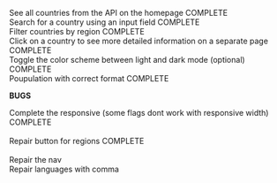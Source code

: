 See all countries from the API on the homepage    COMPLETE<br />
Search for a country using an input field    COMPLETE<br />
Filter countries by region    COMPLETE<br />
Click on a country to see more detailed information on a separate page    COMPLETE<br />
Toggle the color scheme between light and dark mode (optional)    COMPLETE<br />
Poupulation with correct format    COMPLETE<br /> 

**BUGS**

Complete the responsive (some flags dont work with responsive width)   COMPLETE<br />  
Repair button for regions   COMPLETE<br />    
Repair the nav<br /> 
Repair languages with comma<br />  